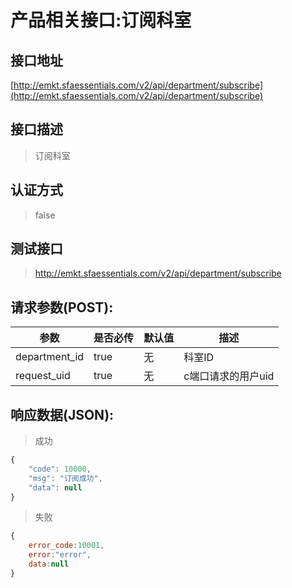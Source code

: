 # 产品相关接口:订阅科室

## 接口地址

[http://emkt.sfaessentials.com/v2/api/department/subscribe](http://emkt.sfaessentials.com/v2/api/department/subscribe)

## 接口描述

> 订阅科室

## 认证方式

> false

## 测试接口

> http://emkt.sfaessentials.com/v2/api/department/subscribe



## 请求参数(POST):

| 参数 | 是否必传 | 默认值 |  描述 | 
| ---- | ----- | ----- | ----- | 
| department_id | true | 无 | 科室ID | 
| request_uid | true | 无 | c端口请求的用户uid | 



## 响应数据(JSON):
> 成功

```javascript
{
    "code": 10000,
    "msg": "订阅成功",
    "data": null
}
```
> 失败 

```javascript
{
    error_code:10001,
    error:"error",
    data:null
}
```